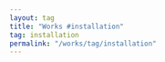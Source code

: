 ```yaml
---
layout: tag
title: "Works #installation"
tag: installation
permalink: "/works/tag/installation"
---
```

